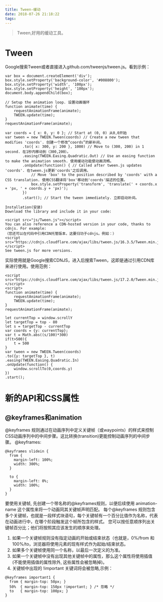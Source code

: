 ```yaml
---
title: Tween-缓动
date: 2018-07-26 21:18:22
tags:
---
```

>Tween,好用的缓动工具。
# Tween
Google搜索Tween或者直接进入github.com/tweenjs/tween.js。看到示例：
```
var box = document.createElement('div');
box.style.setProperty('background-color', '#008800');
box.style.setProperty('width', '100px');
box.style.setProperty('height', '100px');
document.body.appendChild(box);

// Setup the animation loop. 设置动画循环
function animate(time) {
    requestAnimationFrame(animate);
    TWEEN.update(time);
}
requestAnimationFrame(animate);

var coords = { x: 0, y: 0 }; // Start at (0, 0) 从0,0开始
var tween = new TWEEN.Tween(coords) // Create a new tween that modifies 'coords'. 创建一个修改“coords”的新补间。
        .to({ x: 300, y: 200 }, 1000) // Move to (300, 200) in 1 second. 在1秒内移动到（300,200）。
        .easing(TWEEN.Easing.Quadratic.Out) // Use an easing function to make the animation smooth. 使用缓动功能使动画流畅。
        .onUpdate(function() { // Called after tween.js updates 'coords'. 在tween.js更新'coords'之后调用。
            // Move 'box' to the position described by 'coords' with a CSS translation. 使用CSS翻译将'box'移动到'coords'描述的位置。
            box.style.setProperty('transform', 'translate(' + coords.x + 'px, ' + coords.y + 'px)');
        })
        .start(); // Start the tween immediately. 立即启动补间。
```
```
Installation(安装)
Download the library and include it in your code:

<script src="js/Tween.js"></script>
You can also reference a CDN-hosted version in your code, thanks to cdnjs. For example:
（您还可以在代码中引用CDN托管版本，这要归功于cdnjs。例如：）
<script src="https://cdnjs.cloudflare.com/ajax/libs/tween.js/16.3.5/Tween.min.js"></script>
See tween.js for more versions.
```
实际使用就是Google搜索CDNJS，进入后搜索Tween，这即是通过引用CDN库来进行使用。使用范例：
```
<script src="https://cdnjs.cloudflare.com/ajax/libs/tween.js/17.2.0/Tween.min.js"></script>
<script>
function animate(time) {
    requestAnimationFrame(animate);
    TWEEN.update(time);
}
requestAnimationFrame(animate);

let currentTop = window.scrollY
let targetTop = top - 80
let s = targetTop - currentTop
var coords = {y: currentTop}; 
var t = Math.abs((s/100)*300)
if(t>500){
	t = 500
}
var tween = new TWEEN.Tween(coords) 
.to({y: targetTop }, t) 
.easing(TWEEN.Easing.Quadratic.In) 
.onUpdate(function() { 
	window.scrollTo(0,coords.y)
})
.start(); 
```
# 新的API和CSS属性
## @keyframes和animation
@keyframes 规则通过在动画序列中定义关键帧（或waypoints）的样式来控制CSS动画序列中的中间步骤。这比转换(transition)更能控制动画序列的中间步骤。
@keyframes:
```
@keyframes slidein {
  from {
    margin-left: 100%;
    width: 300%;
  }

  to {
    margin-left: 0%;
    width: 100%;
  }
}
```
要使用关键帧, 先创建一个带名称的@keyframes规则，以便后续使用 animation-name 这个属性来将一个动画同其关键帧声明匹配。
每个@keyframes 规则包含多个关键帧，也就是一段样式块语句，每个关键帧有一个百分比值作为名称，代表在动画进行中，在哪个阶段触发这个帧所包含的样式。
您可以按任意顺序列出关键帧百分比；他们将按照其应该发生的顺序来处理。
1. 如果一个关键帧规则没有指定动画的开始或结束状态（也就是，0%/from 和100%/to，浏览器将使用元素的现有样式作为起始/结束状态。
2. 如果多个关键帧使用同一个名称，以最后一次定义的为准。
3. 如果一个关键帧中没有出现其他关键帧中的属性，那么这个属性将使用插值(不能使用插值的属性除外, 这些属性会被忽略掉)。
4. 关键帧中出现的 !important 关键词将会被忽略,示例：
```
@keyframes important1 {
  from { margin-top: 50px; }
  50%  { margin-top: 150px !important; } /* 忽略 */
  to   { margin-top: 100px; }
}
```